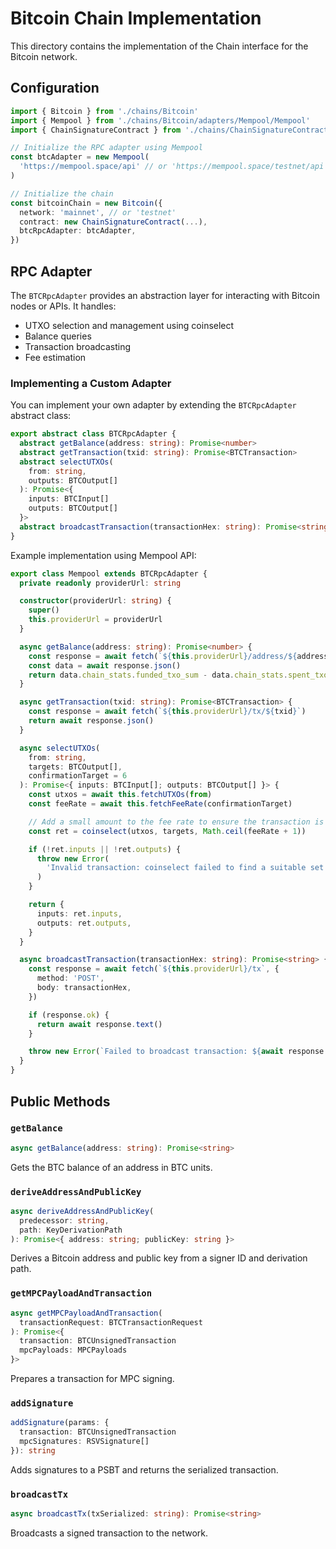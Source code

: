 # Bitcoin Chain Implementation

This directory contains the implementation of the Chain interface for the Bitcoin network.

## Configuration

```typescript
import { Bitcoin } from './chains/Bitcoin'
import { Mempool } from './chains/Bitcoin/adapters/Mempool/Mempool'
import { ChainSignatureContract } from './chains/ChainSignatureContract'

// Initialize the RPC adapter using Mempool
const btcAdapter = new Mempool(
  'https://mempool.space/api' // or 'https://mempool.space/testnet/api' for testnet
)

// Initialize the chain
const bitcoinChain = new Bitcoin({
  network: 'mainnet', // or 'testnet'
  contract: new ChainSignatureContract(...),
  btcRpcAdapter: btcAdapter,
})
```

## RPC Adapter

The `BTCRpcAdapter` provides an abstraction layer for interacting with Bitcoin nodes or APIs. It handles:

- UTXO selection and management using coinselect
- Balance queries
- Transaction broadcasting
- Fee estimation

### Implementing a Custom Adapter

You can implement your own adapter by extending the `BTCRpcAdapter` abstract class:

```typescript
export abstract class BTCRpcAdapter {
  abstract getBalance(address: string): Promise<number>
  abstract getTransaction(txid: string): Promise<BTCTransaction>
  abstract selectUTXOs(
    from: string,
    outputs: BTCOutput[]
  ): Promise<{
    inputs: BTCInput[]
    outputs: BTCOutput[]
  }>
  abstract broadcastTransaction(transactionHex: string): Promise<string>
}
```

Example implementation using Mempool API:

```typescript
export class Mempool extends BTCRpcAdapter {
  private readonly providerUrl: string

  constructor(providerUrl: string) {
    super()
    this.providerUrl = providerUrl
  }

  async getBalance(address: string): Promise<number> {
    const response = await fetch(`${this.providerUrl}/address/${address}`)
    const data = await response.json()
    return data.chain_stats.funded_txo_sum - data.chain_stats.spent_txo_sum
  }

  async getTransaction(txid: string): Promise<BTCTransaction> {
    const response = await fetch(`${this.providerUrl}/tx/${txid}`)
    return await response.json()
  }

  async selectUTXOs(
    from: string,
    targets: BTCOutput[],
    confirmationTarget = 6
  ): Promise<{ inputs: BTCInput[]; outputs: BTCOutput[] }> {
    const utxos = await this.fetchUTXOs(from)
    const feeRate = await this.fetchFeeRate(confirmationTarget)

    // Add a small amount to the fee rate to ensure the transaction is confirmed
    const ret = coinselect(utxos, targets, Math.ceil(feeRate + 1))

    if (!ret.inputs || !ret.outputs) {
      throw new Error(
        'Invalid transaction: coinselect failed to find a suitable set of inputs and outputs.'
      )
    }

    return {
      inputs: ret.inputs,
      outputs: ret.outputs,
    }
  }

  async broadcastTransaction(transactionHex: string): Promise<string> {
    const response = await fetch(`${this.providerUrl}/tx`, {
      method: 'POST',
      body: transactionHex,
    })

    if (response.ok) {
      return await response.text()
    }

    throw new Error(`Failed to broadcast transaction: ${await response.text()}`)
  }
}
```

## Public Methods

### `getBalance`

```typescript
async getBalance(address: string): Promise<string>
```

Gets the BTC balance of an address in BTC units.

### `deriveAddressAndPublicKey`

```typescript
async deriveAddressAndPublicKey(
  predecessor: string,
  path: KeyDerivationPath
): Promise<{ address: string; publicKey: string }>
```

Derives a Bitcoin address and public key from a signer ID and derivation path.

### `getMPCPayloadAndTransaction`

```typescript
async getMPCPayloadAndTransaction(
  transactionRequest: BTCTransactionRequest
): Promise<{
  transaction: BTCUnsignedTransaction
  mpcPayloads: MPCPayloads
}>
```

Prepares a transaction for MPC signing.

### `addSignature`

```typescript
addSignature(params: {
  transaction: BTCUnsignedTransaction
  mpcSignatures: RSVSignature[]
}): string
```

Adds signatures to a PSBT and returns the serialized transaction.

### `broadcastTx`

```typescript
async broadcastTx(txSerialized: string): Promise<string>
```

Broadcasts a signed transaction to the network.
